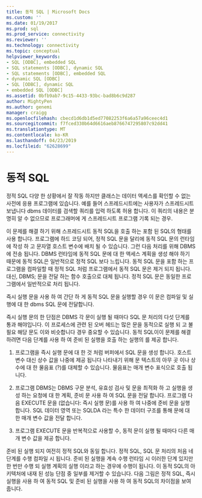 ```yaml
---
title: 동적 SQL | Microsoft Docs
ms.custom: ''
ms.date: 01/19/2017
ms.prod: sql
ms.prod_service: connectivity
ms.reviewer: ''
ms.technology: connectivity
ms.topic: conceptual
helpviewer_keywords:
- SQL [ODBC], embedded SQL
- SQL statements [ODBC], dynamic SQL
- SQL statements [ODBC], embedded SQL
- dynamic SQL [ODBC]
- SQL [ODBC], dynamic SQL
- embedded SQL [ODBC]
ms.assetid: 0bfb9ab7-9c15-4433-93bc-bad8b6c9d287
author: MightyPen
ms.author: genemi
manager: craigg
ms.openlocfilehash: cbecd1d6db1d5ed77082253f6a6a57a96ceec4d1
ms.sourcegitcommit: f7fced330b64d6616aeb8766747295807c92dd41
ms.translationtype: MT
ms.contentlocale: ko-KR
ms.lasthandoff: 04/23/2019
ms.locfileid: "62628699"
---
```

# <a name="dynamic-sql"></a>동적 SQL
정적 SQL 다양 한 상황에서 잘 작동 하지만 클래스는 데이터 액세스를 확인할 수 없는 사전에 응용 프로그램에 있습니다. 예를 들어 스프레드시트에는 사용자가 스프레드시트 보냅니다 dbms 데이터를 검색할 쿼리를 입력 하도록 허용 합니다. 이 쿼리의 내용은 분명히 알 수 없으므로 프로그래머에 게 스프레드시트 프로그램 기록 되는 경우.  
  
 이 문제를 해결 하기 위해 스프레드시트 동적 SQL을 호출 하는 포함 된 SQL의 형태를 사용 합니다. 프로그램에 하드 코딩 되어, 정적 SQL 문을 달리에 동적 SQL 문의 런타임에 작성 하 고 문자열 호스트 변수에 배치 될 수 있습니다. 그런 다음 처리를 위해 DBMS에 전송 됩니다. DBMS 런타임에 동적 SQL 문에 대 한 액세스 계획을 생성 해야 하기 때문에 동적 SQL은 일반적으로 정적 SQL 보다 느립니다. 동적 SQL 문을 포함 하는 프로그램을 컴파일할 때 정적 SQL 처럼 프로그램에서 동적 SQL 문은 제거 되지 됩니다. 대신, DBMS; 문을 전달 하는 함수 호출으로 대체 됩니다. 정적 SQL 문은 동일한 프로그램에서 일반적으로 처리 됩니다.  
  
 즉시 실행 문을 사용 하 여 간단 하 게 동적 SQL 문을 실행할 경우 이 문은 컴파일 및 실행에 대 한 dbms SQL 문에 전달합니다.  
  
 즉시 실행 문의 한 단점은 DBMS 각 문이 실행 될 때마다 SQL 문 처리의 다섯 단계를 통과 해야입니다. 이 프로세스에 관련 된 오버 헤드는 많은 문을 동적으로 실행 되 고 불필요 해당 문도 이와 비슷합니다 경우 중요할 수 있습니다. 동적 SQL이이 문제를 해결 하려면 다음 단계를 사용 하 여 준비 된 실행을 호출 하는 실행의 를 제공 합니다.  
  
1.  프로그램을 즉시 실행 문에 대 한 것 처럼 버퍼에서 SQL 문을 생성 합니다. 호스트 변수 대신 상수 값을 나중에 제공 됩니다 나타내기 위해 문 텍스트의 아무 곳 이나 상수에 대 한 물음표 (?)를 대체할 수 있습니다. 물음표는 매개 변수 표식으로 호출 됩니다.  
  
2.  프로그램 DBMS는 DBMS 구문 분석, 유효성 검사 및 문을 최적화 하 고 실행을 생성 하는 요청에 대 한 계획, 준비 문 사용 하 여 SQL 문을 전달 합니다. 프로그램 다음 EXECUTE 문을 (없습니다: 즉시 실행 문)를 사용 하 여 나중에 준비 문을 실행 합니다. SQL 데이터 영역 또는 SQLDA 라는 특수 한 데이터 구조를 통해 문에 대 한 매개 변수 값을 전달 합니다.  
  
3.  프로그램 EXECUTE 문을 반복적으로 사용할 수, 동적 문이 실행 될 때마다 다른 매개 변수 값을 제공 합니다.  
  
 준비 된 실행 되지 여전히 정적 SQL와 동일 합니다. 정적 SQL, SQL 문 처리의 처음 네 단계를 수행 컴파일 시 됩니다. 준비 된 실행을 계속 수행 런타임 시 이러한 단계 있지만 한 번만 수행 되 실행 계획의 실행 이라고 하는 경우에 수행이 됩니다. 이 동적 SQL의 아키텍처에 내재 된 성능 단점 중 일부를 제거할 수 있습니다. 다음 그림은 정적 SQL, 즉시 실행을 사용 하 여 동적 SQL 및 준비 된 실행을 사용 하 여 동적 SQL의 차이점을 보여 줍니다.
